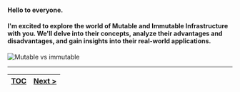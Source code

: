 #### Hello to everyone.
#### I'm excited to explore the world of Mutable and Immutable Infrastructure with you. We'll delve into their concepts, analyze their advantages and disadvantages, and gain insights into their real-world applications.
![Mutable vs immutable](https://cloudgeeks.net/wp-content/uploads/2021/02/Mutable-vs-Immutable.jpg)

---
|[TOC](README.md)  | [Next >](s1.md)|
|--------------|---------------|
<!-- pagebreak -->
